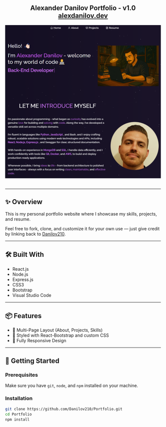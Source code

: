 <h2 align="center">
  Alexander Danilov Portfolio - v1.0<br/>
  <a href="https://your-portfolio-link.com" target="_blank">alexdanilov.dev</a>
</h2>

<div align="center">
  <img alt="Demo" src="./Images/readme-img1.png" />
</div>

<br/>

---

## ✨ Overview

This is my personal portfolio website where I showcase my skills, projects, and resume.

Feel free to fork, clone, and customize it for your own use — just give credit by linking back to [Danilov210](https://github.com/Danilov210/Portfolio).

---

## 🛠 Built With

- React.js
- Node.js
- Express.js
- CSS3
- Bootstrap
- Visual Studio Code

---

## 📦 Features

- 📖 Multi-Page Layout (About, Projects, Skills)
- 🎨 Styled with React-Bootstrap and custom CSS
- 📱 Fully Responsive Design

---

## 🚀 Getting Started

### Prerequisites

Make sure you have `git`, `node`, and `npm` installed on your machine.

### Installation

```bash
git clone https://github.com/Danilov210/Portfolio.git
cd Portfolio
npm install


